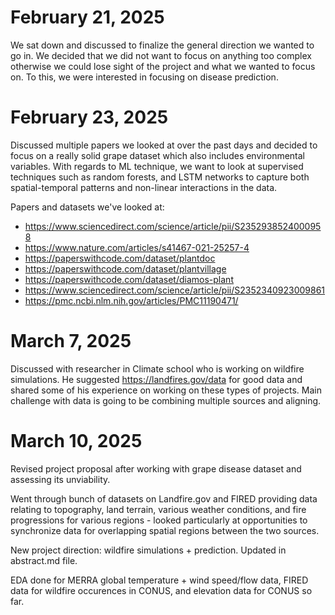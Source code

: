 # February 21, 2025
We sat down and discussed to finalize the general direction we wanted to go in. We decided that we did not want to focus on anything too complex otherwise we could lose sight of the project and what we wanted to focus on. To this, we were interested in focusing on disease prediction.

# February 23, 2025
Discussed multiple papers we looked at over the past days and decided to focus on a really solid grape dataset which also includes environmental variables. With regards to ML technique, we want to look at supervised techniques such as random forests, and LSTM networks to capture both spatial-temporal patterns and non-linear interactions in the data.

Papers and datasets we've looked at:
* https://www.sciencedirect.com/science/article/pii/S2352938524000958
* https://www.nature.com/articles/s41467-021-25257-4
* https://paperswithcode.com/dataset/plantdoc
* https://paperswithcode.com/dataset/plantvillage
* https://paperswithcode.com/dataset/diamos-plant 
* https://www.sciencedirect.com/science/article/pii/S2352340923009861
* https://pmc.ncbi.nlm.nih.gov/articles/PMC11190471/ 

# March 7, 2025
Discussed with researcher in Climate school who is working on wildfire simulations. He suggested https://landfires.gov/data for good data and shared some of his experience on working on these types of projects. Main challenge with data is going to be combining multiple sources and aligning.

# March 10, 2025
Revised project proposal after working with grape disease dataset and assessing its unviability.

Went through bunch of datasets on Landfire.gov and FIRED providing data relating to topography, land terrain, various weather conditions, and fire progressions for various regions - looked particularly at opportunities to synchronize data for overlapping spatial regions between the two sources.

New project direction: wildfire simulations + prediction. Updated in abstract.md file.

EDA done for MERRA global temperature + wind speed/flow data, FIRED data for wildfire occurences in CONUS, and elevation data for CONUS so far.

